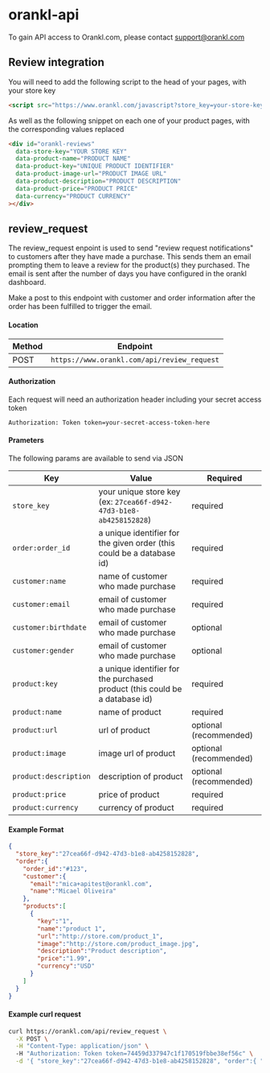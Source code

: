 orankl-api
==========

To gain API access to Orankl.com, please contact support@orankl.com

## Review integration

You will need to add the following script to the head of your pages, with your store key

````html
<script src="https://www.orankl.com/javascript?store_key=your-store-key-here" type="text/javascript"></script>
````

As well as the following snippet on each one of your product pages, with the corresponding values replaced

````html
<div id="orankl-reviews"
  data-store-key="YOUR STORE KEY"
  data-product-name="PRODUCT NAME"
  data-product-key="UNIQUE PRODUCT IDENTIFIER"
  data-product-image-url="PRODUCT IMAGE URL"
  data-product-description="PRODUCT DESCRIPTION"
  data-product-price="PRODUCT PRICE"
  data-currency="PRODUCT CURRENCY"
></div>
````

## review_request

The review_request enpoint is used to send "review request notifications" to customers after they have made a purchase. This sends them an email prompting them to leave a review for the product(s) they purchased. The email is sent after the number of days you have configured in the orankl dashboard.

Make a post to this endpoint with customer and order information after the order has been fulfilled to trigger the email.

#### Location

Method  | Endpoint
------------- | -------------
POST  | `https://www.orankl.com/api/review_request`


#### Authorization

Each request will need an authorization header including your secret access token

`Authorization: Token token=your-secret-access-token-here`

#### Prameters

The following params are available to send via JSON

Key  | Value | Required
------------- | ------------- | -------------
`store_key`  | your unique store key (ex: `27cea66f-d942-47d3-b1e8-ab4258152828`) | required
`order:order_id`  | a unique identifier for the given order (this could be a database id) | required
`customer:name` | name of customer who made purchase | required
`customer:email` | email of customer who made purchase | required
`customer:birthdate` | email of customer who made purchase | optional
`customer:gender` | email of customer who made purchase | optional
`product:key` | a unique identifier for the purchased product (this could be a database id) | required
`product:name` | name of product | required
`product:url` | url of product | optional (recommended)
`product:image` | image url of product | optional (recommended)
`product:description` | description of product | optional (recommended)
`product:price` | price of product | required
`product:currency` | currency of product | required

#### Example Format

````json
{
  "store_key":"27cea66f-d942-47d3-b1e8-ab4258152828",
  "order":{
    "order_id":"#123",
    "customer":{
      "email":"mica+apitest@orankl.com",
      "name":"Micael Oliveira"
    },
    "products":[
      {
        "key":"1",
        "name":"product 1",
        "url":"http://store.com/product_1",
        "image":"http://store.com/product_image.jpg",
        "description":"Product description",
        "price":"1.99",
        "currency":"USD"
      }
    ]
  }
}
````

#### Example curl request

````bash
curl https://orankl.com/api/review_request \
  -X POST \
  -H "Content-Type: application/json" \ 
  -H "Authorization: Token token=74459d337947c1f170519fbbe38ef56c" \
  -d '{ "store_key":"27cea66f-d942-47d3-b1e8-ab4258152828", "order":{ "order_id":"#123", "customer":{ "email":"mica+apitest@orankl.com", "name":"Micael Oliveira" }, "products":[ { "key":"1", "name":"product 1", "url":"http://store.com/product_1", "image":"http://store.com/images/product_1.jpg", "description":"Product description", "price":"1.99", "currency":"USD" } ] } }' 
````
